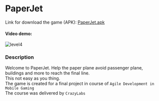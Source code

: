 # PaperJet
Link for download the game (APK): [PaperJet.apk](https://drive.google.com/file/d/1HZmm0EvZ9sngXFXYzIVPrga0pLsjgO9h/view)  
#### Video demo:  
![level4](https://github.com/BarPrimat/PaperJet/blob/master/level4.gif)
### Description  
Welcome to PaperJet. Help the paper plane avoid passenger plane, buildings and more to reach the final line.  
This not easy as you thing.  
The game is created for a final project in course of `Agile Development in Mobile Gaming`  
The course was delivered by `CrazyLabs`
